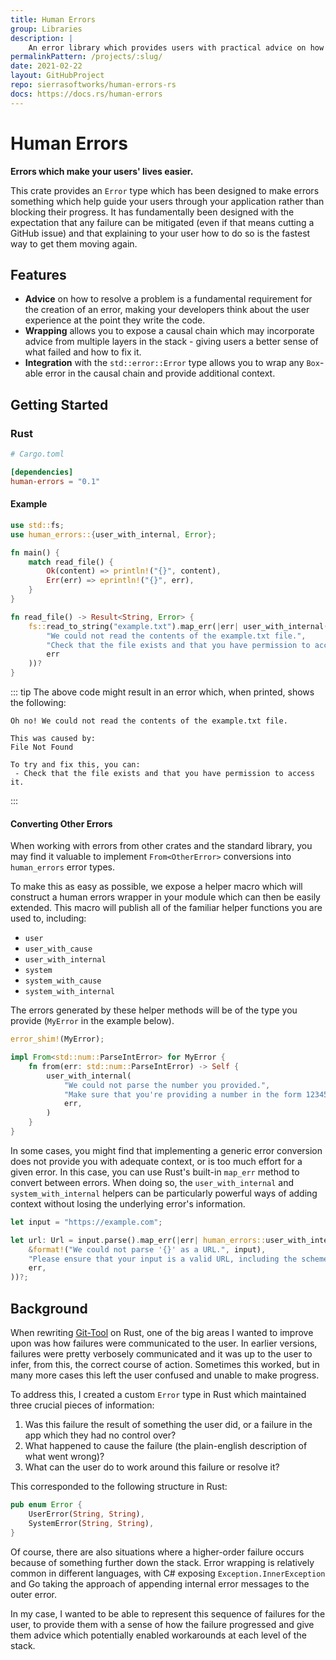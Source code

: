 ```yaml
---
title: Human Errors
group: Libraries
description: |
    An error library which provides users with practical advice on how to deal with failures in your service.
permalinkPattern: /projects/:slug/
date: 2021-02-22
layout: GitHubProject
repo: sierrasoftworks/human-errors-rs
docs: https://docs.rs/human-errors
---
```


# Human Errors
**Errors which make your users' lives easier.**

This crate provides an `Error` type which has been designed to make errors
something which help guide your users through your application rather than
blocking their progress. It has fundamentally been designed with the expectation
that any failure can be mitigated (even if that means cutting a GitHub issue)
and that explaining to your user how to do so is the fastest way to get them
moving again.

<!-- more -->

## Features

 - **Advice** on how to resolve a problem is a fundamental requirement for the creation of an error,
   making your developers think about the user experience at the point they write the code.
 - **Wrapping** allows you to expose a causal chain which may incorporate advice from multiple layers
   in the stack - giving users a better sense of what failed and how to fix it.
 - **Integration** with the `std::error::Error` type allows you to wrap any `Box`-able error in the
   causal chain and provide additional context.

## Getting Started

### Rust

```toml
# Cargo.toml

[dependencies]
human-errors = "0.1"
```

#### Example

```rust
use std::fs;
use human_errors::{user_with_internal, Error};

fn main() {
    match read_file() {
        Ok(content) => println!("{}", content),
        Err(err) => eprintln!("{}", err),
    }
}

fn read_file() -> Result<String, Error> {
    fs::read_to_string("example.txt").map_err(|err| user_with_internal(
        "We could not read the contents of the example.txt file.",
        "Check that the file exists and that you have permission to access it.",
        err
    ))?
}
```

::: tip
The above code might result in an error which, when printed, shows the following:

```
Oh no! We could not read the contents of the example.txt file.

This was caused by:
File Not Found

To try and fix this, you can:
 - Check that the file exists and that you have permission to access it.
```

:::

#### Converting Other Errors
When working with errors from other crates and the standard library, you may
find it valuable to implement `From<OtherError>` conversions into `human_errors`
error types.

To make this as easy as possible, we expose a helper macro which will construct
a human errors wrapper in your module which can then be easily extended. This
macro will publish all of the familiar helper functions you are used to, including:

 - `user`
 - `user_with_cause`
 - `user_with_internal`
 - `system`
 - `system_with_cause`
 - `system_with_internal`

The errors generated by these helper methods will be of the type you provide (`MyError` in
the example below).

```rust
error_shim!(MyError);

impl From<std::num::ParseIntError> for MyError {
    fn from(err: std::num::ParseIntError) -> Self {
        user_with_internal(
            "We could not parse the number you provided.",
            "Make sure that you're providing a number in the form 12345 or -12345.",
            err,
        )
    }
}
```

In some cases, you might find that implementing a generic error conversion does not provide
you with adequate context, or is too much effort for a given error. In this case, you can
use Rust's built-in `map_err` method to convert between errors. When doing so, the `user_with_internal`
and `system_with_internal` helpers can be particularly powerful ways of adding context without
losing the underlying error's information.

```rust
let input = "https://example.com";

let url: Url = input.parse().map_err(|err| human_errors::user_with_internal(
    &format!("We could not parse '{}' as a URL.", input),
    "Please ensure that your input is a valid URL, including the scheme, like https://google.com/",
    err,
))?;
```

## Background
When rewriting [Git-Tool](/projects/git-tool/) on Rust, one of the big areas I
wanted to improve upon was how failures were communicated to the user. In earlier
versions, failures were pretty verbosely communicated and it was up to the user
to infer, from this, the correct course of action. Sometimes this worked, but in
many more cases this left the user confused and unable to make progress.

To address this, I created a custom `Error` type in Rust which maintained three
crucial pieces of information:

1. Was this failure the result of something the user did, or a failure in the app
   which they had no control over?
2. What happened to cause the failure (the plain-english description of what went wrong)?
3. What can the user do to work around this failure or resolve it?

This corresponded to the following structure in Rust:

```rust
pub enum Error {
    UserError(String, String),
    SystemError(String, String),
}
```

Of course, there are also situations where a higher-order failure occurs because of
something further down the stack. Error wrapping is relatively common in different
languages, with C# exposing `Exception.InnerException` and Go taking the approach of
appending internal error messages to the outer error.

In my case, I wanted to be able to represent this sequence of failures for the user,
to provide them with a sense of how the failure progressed and give them advice which
potentially enabled workarounds at each level of the stack.
